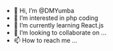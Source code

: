 - 👋 Hi, I’m @DMYumba
- 👀 I’m interested in php coding
- 🌱 I’m currently learning React.js
- 💞️ I’m looking to collaborate on ...
- 📫 How to reach me ...

<!---
DMYumba/DMYumba is a ✨ special ✨ repository because its `README.md` (this file) appears on your GitHub profile.
You can click the Preview link to take a look at your changes.
--->
